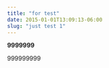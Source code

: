 ```yaml
---
title: "for test"
date: 2015-01-01T13:09:13-06:00
slug: "just test 1"
---
```


**9999999** 

999999999